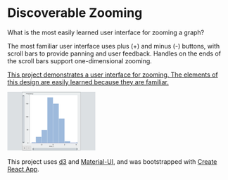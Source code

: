 # Discoverable Zooming

What is the most easily learned user interface for zooming a graph?
              
The most familiar user interface uses plus (+) and minus (-) buttons, with scroll bars to provide panning and user feedback.  Handles on the ends of the scroll bars support one-dimensional zooming.

[This project demonstrates a user interface for zooming.  The elements of this design are easily learned because they are familiar.](https://hemanrobinson.github.io/zoom/)

[![Zoom](src/zoom.png "Zoom")](https://hemanrobinson.github.io/zoom/)

This project uses [d3](https://github.com/d3/d3) and [Material-UI](https://github.com/mui-org/material-ui), and was bootstrapped with [Create React App](https://github.com/facebook/create-react-app).
